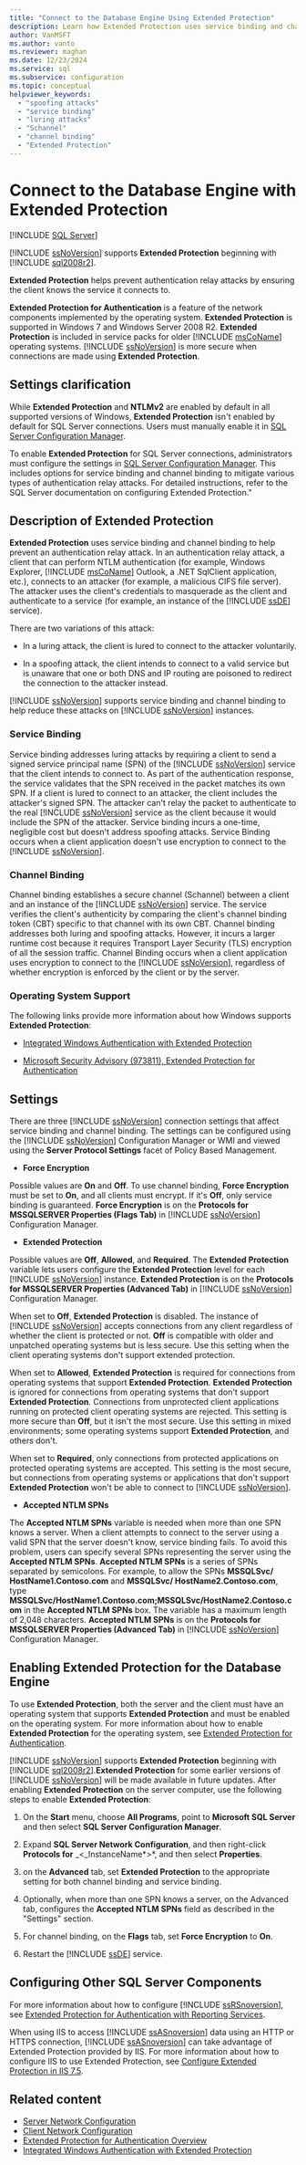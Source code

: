 ```yaml
---
title: "Connect to the Database Engine Using Extended Protection"
description: Learn how Extended Protection uses service binding and channel binding to help prevent authentication relay attacks. See how to enable this feature.
author: VanMSFT
ms.author: vanto
ms.reviewer: maghan
ms.date: 12/23/2024
ms.service: sql
ms.subservice: configuration
ms.topic: conceptual
helpviewer_keywords:
  - "spoofing attacks"
  - "service binding"
  - "luring attacks"
  - "Schannel"
  - "channel binding"
  - "Extended Protection"
---
```


# Connect to the Database Engine with Extended Protection

[!INCLUDE [SQL Server](../../includes/applies-to-version/sqlserver.md)]

[!INCLUDE [ssNoVersion](../../includes/ssnoversion-md.md)] supports **Extended Protection** beginning with [!INCLUDE [sql2008r2](../../includes/sql2008r2-md.md)].

**Extended Protection** helps prevent authentication relay attacks by ensuring the client knows the service it connects to.

**Extended Protection for Authentication** is a feature of the network components implemented by the operating system. **Extended Protection** is supported in Windows 7 and Windows Server 2008 R2. **Extended Protection** is included in service packs for older [!INCLUDE [msCoName](../../includes/msconame-md.md)] operating systems. [!INCLUDE [ssNoVersion](../../includes/ssnoversion-md.md)] is more secure when connections are made using **Extended Protection**.

## Settings clarification

While **Extended Protection** and **NTLMv2** are enabled by default in all supported versions of Windows, **Extended Protection** isn't enabled by default for SQL Server connections. Users must manually enable it in [SQL Server Configuration Manager](../../relational-databases/sql-server-configuration-manager.md).

To enable **Extended Protection** for SQL Server connections, administrators must configure the settings in [SQL Server Configuration Manager](../../relational-databases/sql-server-configuration-manager.md). This includes options for service binding and channel binding to mitigate various types of authentication relay attacks. For detailed instructions, refer to the SQL Server documentation on configuring Extended Protection."

## Description of Extended Protection

**Extended Protection** uses service binding and channel binding to help prevent an authentication relay attack. In an authentication relay attack, a client that can perform NTLM authentication (for example, Windows Explorer, [!INCLUDE [msCoName](../../includes/msconame-md.md)] Outlook, a .NET SqlClient application, etc.), connects to an attacker (for example, a malicious CIFS file server). The attacker uses the client's credentials to masquerade as the client and authenticate to a service (for example, an instance of the [!INCLUDE [ssDE](../../includes/ssde-md.md)] service).

There are two variations of this attack:

- In a luring attack, the client is lured to connect to the attacker voluntarily.

- In a spoofing attack, the client intends to connect to a valid service but is unaware that one or both DNS and IP routing are poisoned to redirect the connection to the attacker instead.

[!INCLUDE [ssNoVersion](../../includes/ssnoversion-md.md)] supports service binding and channel binding to help reduce these attacks on [!INCLUDE [ssNoVersion](../../includes/ssnoversion-md.md)] instances.

### Service Binding

Service binding addresses luring attacks by requiring a client to send a signed service principal name (SPN) of the [!INCLUDE [ssNoVersion](../../includes/ssnoversion-md.md)] service that the client intends to connect to. As part of the authentication response, the service validates that the SPN received in the packet matches its own SPN. If a client is lured to connect to an attacker, the client includes the attacker's signed SPN. The attacker can't relay the packet to authenticate to the real [!INCLUDE [ssNoVersion](../../includes/ssnoversion-md.md)] service as the client because it would include the SPN of the attacker. Service binding incurs a one-time, negligible cost but doesn't address spoofing attacks. Service Binding occurs when a client application doesn't use encryption to connect to the [!INCLUDE [ssNoVersion](../../includes/ssnoversion-md.md)].

### Channel Binding

Channel binding establishes a secure channel (Schannel) between a client and an instance of the [!INCLUDE [ssNoVersion](../../includes/ssnoversion-md.md)] service. The service verifies the client's authenticity by comparing the client's channel binding token (CBT) specific to that channel with its own CBT. Channel binding addresses both luring and spoofing attacks. However, it incurs a larger runtime cost because it requires Transport Layer Security (TLS) encryption of all the session traffic. Channel Binding occurs when a client application uses encryption to connect to the [!INCLUDE [ssNoVersion](../../includes/ssnoversion-md.md)], regardless of whether encryption is enforced by the client or by the server.

### Operating System Support

The following links provide more information about how Windows supports **Extended Protection**:

- [Integrated Windows Authentication with Extended Protection](/previous-versions/visualstudio/visual-studio-2008/dd639324(v=vs.90))

- [Microsoft Security Advisory (973811), Extended Protection for Authentication](/security-updates/SecurityAdvisories/2009/973811)

## Settings

There are three [!INCLUDE [ssNoVersion](../../includes/ssnoversion-md.md)] connection settings that affect service binding and channel binding. The settings can be configured using the [!INCLUDE [ssNoVersion](../../includes/ssnoversion-md.md)] Configuration Manager or WMI and viewed using the **Server Protocol Settings** facet of Policy Based Management.

- **Force Encryption**

 Possible values are **On** and **Off**. To use channel binding, **Force Encryption** must be set to **On**, and all clients must encrypt. If it's **Off**, only service binding is guaranteed. **Force Encryption** is on the **Protocols for MSSQLSERVER Properties (Flags Tab)** in [!INCLUDE [ssNoVersion](../../includes/ssnoversion-md.md)] Configuration Manager.

- **Extended Protection**

 Possible values are **Off**, **Allowed**, and **Required**. The **Extended Protection** variable lets users configure the **Extended Protection** level for each [!INCLUDE [ssNoVersion](../../includes/ssnoversion-md.md)] instance. **Extended Protection** is on the **Protocols for MSSQLSERVER Properties (Advanced Tab)** in [!INCLUDE [ssNoVersion](../../includes/ssnoversion-md.md)] Configuration Manager.

 When set to **Off**, **Extended Protection** is disabled. The instance of [!INCLUDE [ssNoVersion](../../includes/ssnoversion-md.md)] accepts connections from any client regardless of whether the client is protected or not. **Off** is compatible with older and unpatched operating systems but is less secure. Use this setting when the client operating systems don't support extended protection.

 When set to **Allowed**, **Extended Protection** is required for connections from operating systems that support **Extended Protection**. **Extended Protection** is ignored for connections from operating systems that don't support **Extended Protection**. Connections from unprotected client applications running on protected client operating systems are rejected. This setting is more secure than **Off**, but it isn't the most secure. Use this setting in mixed environments; some operating systems support **Extended Protection**, and others don't.

 When set to **Required**, only connections from protected applications on protected operating systems are accepted. This setting is the most secure, but connections from operating systems or applications that don't support **Extended Protection** won't be able to connect to [!INCLUDE [ssNoVersion](../../includes/ssnoversion-md.md)].

- **Accepted NTLM SPNs**

 The **Accepted NTLM SPNs** variable is needed when more than one SPN knows a server. When a client attempts to connect to the server using a valid SPN that the server doesn't know, service binding fails. To avoid this problem, users can specify several SPNs representing the server using the **Accepted NTLM SPNs**. **Accepted NTLM SPNs** is a series of SPNs separated by semicolons. For example, to allow the SPNs **MSSQLSvc/ HostName1.Contoso.com** and **MSSQLSvc/ HostName2.Contoso.com**, type **MSSQLSvc/HostName1.Contoso.com;MSSQLSvc/HostName2.Contoso.com** in the **Accepted NTLM SPNs** box. The variable has a maximum length of 2,048 characters. **Accepted NTLM SPNs** is on the **Protocols for MSSQLSERVER Properties (Advanced Tab)** in [!INCLUDE [ssNoVersion](../../includes/ssnoversion-md.md)] Configuration Manager.

## Enabling Extended Protection for the Database Engine

To use **Extended Protection**, both the server and the client must have an operating system that supports **Extended Protection** and must be enabled on the operating system. For more information about how to enable **Extended Protection** for the operating system, see [Extended Protection for Authentication](/dotnet/framework/WCF/feature-details/extended-protection-for-authentication-overview).

[!INCLUDE [ssNoVersion](../../includes/ssnoversion-md.md)] supports **Extended Protection** beginning with [!INCLUDE [sql2008r2](../../includes/sql2008r2-md.md)].**Extended Protection** for some earlier versions of [!INCLUDE [ssNoVersion](../../includes/ssnoversion-md.md)] will be made available in future updates. After enabling **Extended Protection** on the server computer, use the following steps to enable **Extended Protection**:

1. On the **Start** menu, choose **All Programs**, point to **Microsoft SQL Server** and then select **SQL Server Configuration Manager**.

1. Expand **SQL Server Network Configuration**, and then right-click **Protocols for** _\<_InstanceName*>*, and then select **Properties**.

1. on the **Advanced** tab, set **Extended Protection** to the appropriate setting for both channel binding and service binding.

1. Optionally, when more than one SPN knows a server, on the Advanced tab, configures the **Accepted NTLM SPNs** field as described in the "Settings" section.

1. For channel binding, on the **Flags** tab, set **Force Encryption** to **On**.

1. Restart the [!INCLUDE [ssDE](../../includes/ssde-md.md)] service.

## Configuring Other SQL Server Components

For more information about how to configure [!INCLUDE [ssRSnoversion](../../includes/ssrsnoversion-md.md)], see [Extended Protection for Authentication with Reporting Services](../../reporting-services/security/extended-protection-for-authentication-with-reporting-services.md).

When using IIS to access [!INCLUDE [ssASnoversion](../../includes/ssasnoversion-md.md)] data using an HTTP or HTTPS connection, [!INCLUDE [ssASnoversion](../../includes/ssasnoversion-md.md)] can take advantage of Extended Protection provided by IIS. For more information about how to configure IIS to use Extended Protection, see [Configure Extended Protection in IIS 7.5](/previous-versions/windows/it-pro/windows-server-2008-R2-and-2008/ee909472(v=ws.10)).

## Related content

- [Server Network Configuration](../../database-engine/configure-windows/server-network-configuration.md)
- [Client Network Configuration](../../database-engine/configure-windows/client-network-configuration.md)
- [Extended Protection for Authentication Overview](/previous-versions/dotnet/netframework-3.5/dd767318(v=vs.90))
- [Integrated Windows Authentication with Extended Protection](/previous-versions/visualstudio/visual-studio-2008/dd639324(v=vs.90))
